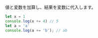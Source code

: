 <!--
label: +=
description: 加算代入演算子
link: https://developer.mozilla.org/ja/docs/Web/JavaScript/Reference/Operators/Addition_assignment
-->

値と変数を加算し、結果を変数に代入します。

```typescript
let x = 1
console.log(x += 4) // 5
let a = 'a'
console.log(a += 'b'); // ab
```
